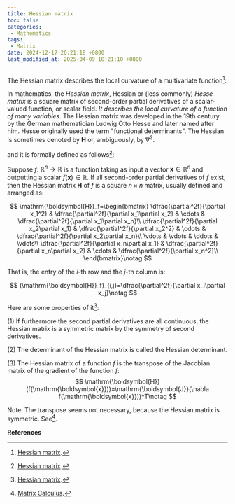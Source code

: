 ```yaml
---
title: Hessian matrix
toc: false
categories:
 - Mathematics
tags:
 - Matrix
date: 2024-12-17 20:21:18 +0800
last_modified_at: 2025-04-09 18:21:10 +0800
---
```


The Hessian matrix describes the local curvature of a multivariate function[^1]:

<div class="quote--left" markdown="1">

In mathematics, the <i class="term">Hessian matrix</i>, Hessian or (less commonly) <i class="term">Hesse matrix</i> is a square matrix of second-order partial derivatives of a scalar-valued function, or scalar field. <i class="emphasize">It describes the local curvature of a function of many variables.</i> The Hessian matrix was developed in the 19th century by the German mathematician Ludwig Otto Hesse and later named after him. Hesse originally used the term "functional determinants". The Hessian is sometimes denoted by $\mathrm{\boldsymbol{H}}$ or, ambiguously, by $\nabla^2$.

</div>

and it is formally defined as follows[^1]:

<div class="quote--left" markdown="1">

Suppose $f$: $\mathbb{R}^n\rightarrow\mathbb{R}$ is a function taking as input a vector $\mathrm{\boldsymbol{x}}\in\mathbb{R}^n$ and outputting a scalar $f(\mathrm{\boldsymbol{x}})\in\mathbb{R}$. If all second-order partial derivatives of $f$ exist, then the Hessian matrix $\mathrm{\boldsymbol{H}}$ of $f$ is a square $n\times n$ matrix, usually defined and arranged as:

$$
\mathrm{\boldsymbol{H}}_f=\begin{bmatrix}
\dfrac{\partial^2f}{\partial x_1^2} & \dfrac{\partial^2f}{\partial x_1\partial x_2} & \cdots & \dfrac{\partial^2f}{\partial x_1\partial x_n}\\
\dfrac{\partial^2f}{\partial x_2\partial x_1} & \dfrac{\partial^2f}{\partial x_2^2} & \cdots & \dfrac{\partial^2f}{\partial x_2\partial x_n}\\
\vdots & \vdots & \ddots & \vdots\\
\dfrac{\partial^2f}{\partial x_n\partial x_1} & \dfrac{\partial^2f}{\partial x_n\partial x_2} & \cdots & \dfrac{\partial^2f}{\partial x_n^2}\\
\end{bmatrix}\notag
$$

That is, the entry of the $i$-th row and the $j$-th column is:

$$
(\mathrm{\boldsymbol{H}}_f)_{i,j}=\dfrac{\partial^2f}{\partial x_i\partial x_j}\notag
$$

</div>

Here are some properties of it[^1]:

<div class="quote--left" markdown="1">

(1) If furthermore the second partial derivatives are all continuous, the Hessian matrix is a symmetric matrix by the symmetry of second derivatives.

(2) The determinant of the Hessian matrix is called the Hessian determinant.

(3) The Hessian matrix of a function $f$ is the transpose of the Jacobian matrix of the gradient of the function $f$:
$$
\mathrm{\boldsymbol{H}}(f(\mathrm{\boldsymbol{x}}))=\mathrm{\boldsymbol{J}}(\nabla f(\mathrm{\boldsymbol{x}}))^T\notag
$$

<div class="notice--primary" markdown="1">

Note: The transpose seems not necessary, because the Hessian matrix is symmetric. See[^2].

</div>

</div>

**References**

[^1]: [Hessian matrix](https://en.wikipedia.org/wiki/Hessian_matrix).
[^2]: [Matrix Calculus](/2025-04-08/16-08-26.html).